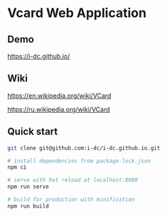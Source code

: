 # Vcard Web Application

## Demo ##

https://i-dc.github.io/

## Wiki ##

https://en.wikipedia.org/wiki/VCard

https://ru.wikipedia.org/wiki/VCard

## Quick start ##

```bash
git clone git@github.com:i-dc/i-dc.github.io.git

# install dependencies from package-lock.json
npm ci

# serve with hot reload at localhost:8080
npm run serve

# build for production with minification
npm run build
```
